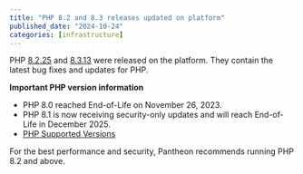 ```yaml
---
title: "PHP 8.2 and 8.3 releases updated on platform"
published_date: "2024-10-24"
categories: [infrastructure]
---
```

PHP [8.2.25](https://www.php.net/ChangeLog-8.php#8.2.25) and [8.3.13](https://www.php.net/ChangeLog-8.php#8.3.13) were released on the platform. They contain the latest bug fixes and updates for PHP.

**Important PHP version information**

* PHP 8.0 reached End-of-Life on November 26, 2023.
* PHP 8.1 is now receiving security-only updates and will reach End-of-Life in December 2025. 
* [PHP Supported Versions](https://www.php.net/supported-versions.php)

For the best performance and security, Pantheon recommends running PHP 8.2 and above.
